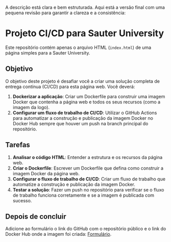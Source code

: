 A descrição está clara e bem estruturada. Aqui está a versão final com uma pequena revisão para garantir a clareza e a consistência:

# Projeto CI/CD para Sauter University

Este repositório contém apenas o arquivo HTML (`index.html`) de uma página simples para a Sauter University.

## Objetivo

O objetivo deste projeto é desafiar você a criar uma solução completa de entrega contínua (CI/CD) para esta página web. Você deverá:

1. **Dockerizar a aplicação**: Criar um Dockerfile para construir uma imagem Docker que contenha a página web e todos os seus recursos (como a imagem da logo).
2. **Configurar um fluxo de trabalho de CI/CD**: Utilizar o GitHub Actions para automatizar a construção e publicação da imagem Docker no Docker Hub sempre que houver um push na branch principal do repositório.

## Tarefas

1. **Analisar o código HTML**: Entender a estrutura e os recursos da página web.
2. **Criar o Dockerfile**: Escrever um Dockerfile que defina como construir a imagem Docker da página web.
3. **Configurar o fluxo de trabalho de CI/CD**: Criar um fluxo de trabalho que automatize a construção e publicação da imagem Docker.
4. **Testar a solução**: Fazer um push no repositório para verificar se o fluxo de trabalho funciona corretamente e se a imagem é publicada com sucesso.

## Depois de concluir

Adicione ao formulário o link do GitHub com o repositório público e o link do Docker Hub onde a imagem foi criada: [Formulário](https://docs.google.com/forms/d/e/1FAIpQLSc7k0hCYzMQtNA9ClYTNJTBlLUq4GUtGz-TclCFiE5ZguAXfA/viewform?usp=sf_link).

